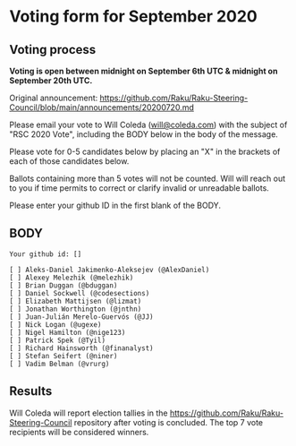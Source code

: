 # Voting form for September 2020

## Voting process

**Voting is open between midnight on September 6th UTC & midnight on September 20th UTC.**

Original announcement: https://github.com/Raku/Raku-Steering-Council/blob/main/announcements/20200720.md

Please email your vote to Will Coleda (will@coleda.com) with the subject of "RSC 2020 Vote", including the BODY below in the body of the message.

Please vote for 0-5 candidates below by placing an "X" in the brackets of each of those candidates below.

Ballots containing more than 5 votes will not be counted. Will will reach out to you if time permits to correct or clarify invalid or unreadable ballots.

Please enter your github ID in the first blank of the BODY.

## BODY

```
Your github id: []

[ ] Aleks-Daniel Jakimenko-Aleksejev (@AlexDaniel)
[ ] Alexey Melezhik (@melezhik)
[ ] Brian Duggan (@bduggan)
[ ] Daniel Sockwell (@codesections)
[ ] Elizabeth Mattijsen (@lizmat)
[ ] Jonathan Worthington (@jnthn)
[ ] Juan-Julián Merelo-Guervós (@JJ)
[ ] Nick Logan (@ugexe)
[ ] Nigel Hamilton (@nige123)
[ ] Patrick Spek (@Tyil)
[ ] Richard Hainsworth (@finanalyst)
[ ] Stefan Seifert (@niner)
[ ] Vadim Belman (@vrurg)
```
## Results

Will Coleda will report election tallies in the https://github.com/Raku/Raku-Steering-Council repository after voting is concluded. The top 7 vote recipients will be considered winners.

